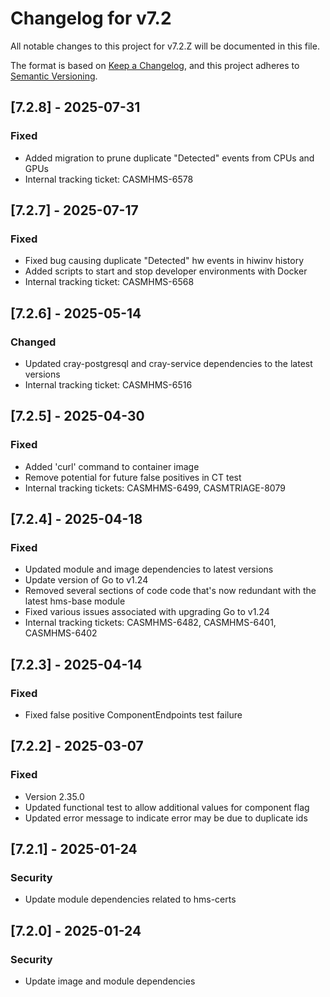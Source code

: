 # Changelog for v7.2

All notable changes to this project for v7.2.Z will be documented in this file.

The format is based on [Keep a Changelog](https://keepachangelog.com/en/1.0.0/),
and this project adheres to [Semantic Versioning](https://semver.org/spec/v2.0.0.html).

## [7.2.8] - 2025-07-31

### Fixed

- Added migration to prune duplicate "Detected" events from CPUs and GPUs
- Internal tracking ticket: CASMHMS-6578

## [7.2.7] - 2025-07-17

### Fixed

- Fixed bug causing duplicate "Detected" hw events in hiwinv history
- Added scripts to start and stop developer environments with Docker
- Internal tracking ticket: CASMHMS-6568

## [7.2.6] - 2025-05-14

### Changed

- Updated cray-postgresql and cray-service dependencies to the latest versions
- Internal tracking ticket: CASMHMS-6516

## [7.2.5] - 2025-04-30

### Fixed

- Added 'curl' command to container image
- Remove potential for future false positives in CT test
- Internal tracking tickets: CASMHMS-6499, CASMTRIAGE-8079

## [7.2.4] - 2025-04-18

### Fixed

- Updated module and image dependencies to latest versions
- Update version of Go to v1.24
- Removed several sections of code code that's now redundant with the
  latest hms-base module
- Fixed various issues associated with upgrading Go to v1.24
- Internal tracking tickets: CASMHMS-6482, CASMHMS-6401, CASMHMS-6402

## [7.2.3] - 2025-04-14

### Fixed

- Fixed false positive ComponentEndpoints test failure

## [7.2.2] - 2025-03-07

### Fixed

- Version 2.35.0
- Updated functional test to allow additional values for component flag
- Updated error message to indicate error may be due to duplicate ids


## [7.2.1] - 2025-01-24

### Security

- Update module dependencies related to hms-certs

## [7.2.0] - 2025-01-24

### Security

- Update image and module dependencies
